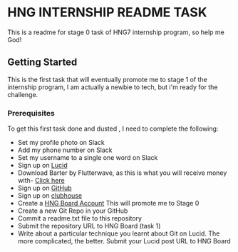 # HNG INTERNSHIP README TASK

This is a readme for stage 0 task of HNG7 internship program, so help me God!

## Getting Started
This is  the first task that will eventually promote me to stage 1 of the internship program, I am actually a newbie to tech, but i'm ready for the challenge.

### Prerequisites

To get this first task done and dusted , I need to complete the following:

* Set my profile photo on Slack
* Add my phone number on Slack
* Set my username to a single one word  on Slack
* Sign up on [Lucid](https://www.lucid.blog)
* Download Barter by Flutterwave, as this is what you will receive money with- [Click here](https://barter.flutterwave.com/)
* Sign up on [GitHub](https://www.github.com)
* Sign up on [clubhouse](https://app.clubhouse.io/invite-link/5e53f821-b3cf-41a3-b62a-c10adf09033b)
* Create a [HNG Board Account](https://board.hng.tech/#/register) This will promote me to Stage 0 
* Create a new Git Repo in your GitHub
* Commit a readme.txt file to this repository
* Submit the repository URL to HNG Board (task 1)
* Write about a particular technique you learnt about Git on Lucid. The more complicated, the better.
Submit your Lucid post URL to HNG Board

